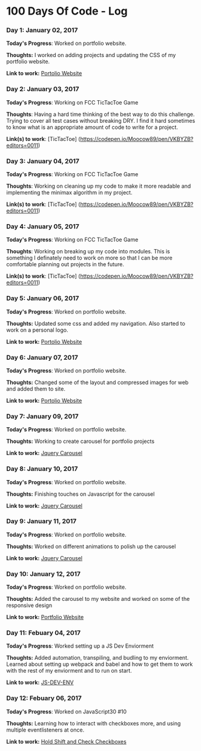# 100 Days Of Code - Log

### Day 1: January 02, 2017 

**Today's Progress**: Worked on portfolio website.

**Thoughts:** I worked on adding projects and updating the CSS of my portfolio website.

**Link to work:** [Portolio Website](https://github.com/Moocow89/Moocow89.github.io/commit/52329465882cdc1cef1a64ccb751c7173fc070d9)


### Day 2: January 03, 2017 

**Today's Progress**: Working on FCC TicTacToe Game

**Thoughts**: Having a hard time thinking of the best way to do this challenge. Trying to cover all test cases without breaking DRY. I find it hard sometimes to know what is an appropriate amount of code to write for a project.

**Link(s) to work**: [TicTacToe] (https://codepen.io/Moocow89/pen/VKBYZB?editors=0011)


### Day 3: January 04, 2017 

**Today's Progress**: Working on FCC TicTacToe Game

**Thoughts**: Working on cleaning up my code to make it more readable and implementing the minimax algorithm in my project.

**Link(s) to work**: [TicTacToe] (https://codepen.io/Moocow89/pen/VKBYZB?editors=0011)


### Day 4: January 05, 2017 

**Today's Progress**: Working on FCC TicTacToe Game

**Thoughts**: Working on breaking up my code into modules. This is something I definately need to work on more so that I can be more comfortable planning out projects in the future.

**Link(s) to work**: [TicTacToe] (https://codepen.io/Moocow89/pen/VKBYZB?editors=0011)


### Day 5: January 06, 2017 

**Today's Progress**: Worked on portfolio website.

**Thoughts:** Updated some css and added my navigation. Also started to work on a personal logo.

**Link to work:** [Portolio Website](https://github.com/Moocow89/Moocow89.github.io/commit/ce3956e385b85e7c5affa5b53adf9e4d5ee47d56)


### Day 6: January 07, 2017 

**Today's Progress**: Worked on portfolio website.

**Thoughts:** Changed some of the layout and compressed images for web and added them to site.

**Link to work:** [Portolio Website](https://github.com/Moocow89/Moocow89.github.io/commit/f73d01fbf26c5e66d40eecc61f3d21eadd9c2b12)


### Day 7: January 09, 2017 

**Today's Progress**: Worked on portfolio website.

**Thoughts:** Working to create carousel for portfolio projects

**Link to work:** [Jquery Carousel](https://codepen.io/Moocow89/pen/PWqLGW?editors=1111)


### Day 8: January 10, 2017 

**Today's Progress**: Worked on portfolio website.

**Thoughts:** Finishing touches on Javascript for the carousel

**Link to work:** [Jquery Carousel](https://codepen.io/Moocow89/pen/PWqLGW?editors=1111)


### Day 9: January 11, 2017 

**Today's Progress**: Worked on portfolio website.

**Thoughts:** Worked on different animations to polish up the carousel

**Link to work:** [Jquery Carousel](https://codepen.io/Moocow89/pen/PWqLGW?editors=1111)

### Day 10: January 12, 2017 

**Today's Progress**: Worked on portfolio website.

**Thoughts:** Added the carousel to my website and worked on some of the responsive design 

**Link to work:** [Portfolio Website](https://github.com/Moocow89/Moocow89.github.io/commit/1954fe1d9138790ec51b52c1f5563f3fc172f558)

### Day 11: Febuary 04, 2017 

**Today's Progress**: Worked setting up a JS Dev Enviorment

**Thoughts:** Added automation, transpiling, and budling to my enviorment. Learned about setting up webpack and babel and how to get them to work with the rest of my enviorment and to run on start.

**Link to work:** [JS-DEV-ENV](1d946dff08d7fb233871acd43af52bb1ca717753)

### Day 12: Febuary 06, 2017 

**Today's Progress**: Worked on JavaScript30 #10

**Thoughts:** Learning how to interact with checkboxes more, and using multiple eventlisteners at once.

**Link to work:** [Hold Shift and Check Checkboxes](4dae3be8d4e70a5f474cd320e9f21f88daca61e0)

